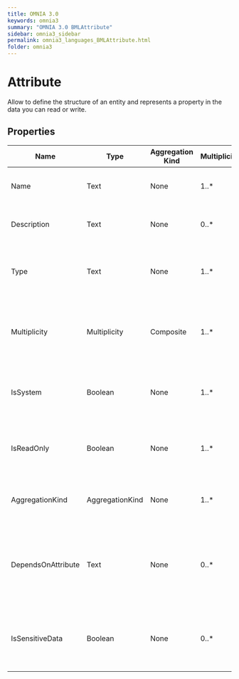 ```yaml
---
title: OMNIA 3.0
keywords: omnia3
summary: "OMNIA 3.0 BMLAttribute"
sidebar: omnia3_sidebar
permalink: omnia3_languages_BMLAttribute.html
folder: omnia3
---
```


# Attribute
Allow to define the structure of an entity and represents a property in the data you can read or write.
## Properties
|Name|Type|Aggregation Kind|Multiplicity|Description|
|--|--|--|--|--|
|Name|Text|None|1..*|The name of the entity (unique identifier).|
|Description|Text|None|0..*|The textual explanation of the entities' purpose.|
|Type|Text|None|1..*|The data type: can be a Primitive, an Enumeration or a reference to an Entity.|
|Multiplicity|Multiplicity|Composite|1..*|The representation of the minimum and maximum number of records.|
|IsSystem|Boolean|None|1..*|Indicates if the attribute is generated by the platform or user-defined.|
|IsReadOnly|Boolean|None|1..*|Indicates if the attribute’s value can be changed by the user’s input|
|AggregationKind|AggregationKind|None|1..*|The nature of connection between the entity and the data type.|
|DependsOnAttribute|Text|None|0..*|In Shared attributes whose Type is from a custom Data Source, indicates the attribute used to identify the Data Source.|
|IsSensitiveData|Boolean|None|0..*|Indicates  if contains sensitive data. If so, the information can be destroyed.|

